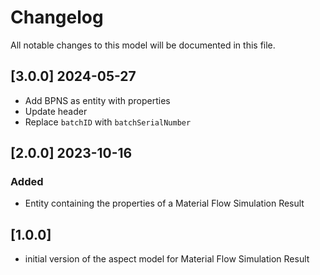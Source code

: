 # Changelog

All notable changes to this model will be documented in this file.

## [3.0.0] 2024-05-27

- Add BPNS as entity with properties
- Update header
- Replace `batchID` with `batchSerialNumber`

## [2.0.0] 2023-10-16

### Added

- Entity containing the properties of a Material Flow Simulation Result

## [1.0.0]

- initial version of the aspect model for Material Flow Simulation Result
